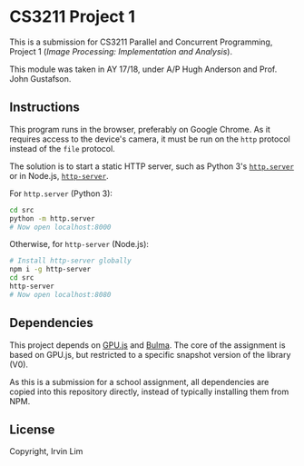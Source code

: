 # CS3211 Project 1

This is a submission for CS3211 Parallel and Concurrent Programming, Project 1 (_Image Processing: Implementation and Analysis_).

This module was taken in AY 17/18, under A/P Hugh Anderson and Prof. John Gustafson.

## Instructions

This program runs in the browser, preferably on Google Chrome. As it requires access to the device's camera, it must be run on the `http` protocol instead of the `file` protocol.

The solution is to start a static HTTP server, such as Python 3's [`http.server`](https://docs.python.org/3/library/http.server.html) or in Node.js, [`http-server`](https://www.npmjs.com/package/http-server).

For `http.server` (Python 3):

```sh
cd src
python -m http.server
# Now open localhost:8000
```

Otherwise, for `http-server` (Node.js):

```sh
# Install http-server globally
npm i -g http-server
cd src
http-server
# Now open localhost:8080
```

## Dependencies

This project depends on [GPU.js](https://github.com/gpujs/gpu.js) and [Bulma](https://bulma.io/). The core of the assignment is based on GPU.js, but restricted to a specific snapshot version of the library (V0).

As this is a submission for a school assignment, all dependencies are copied into this repository directly, instead of typically installing them from NPM.

## License

Copyright, Irvin Lim

